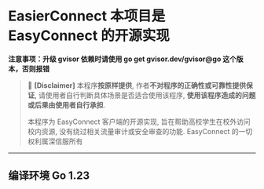 # EasierConnect 本项目是 EasyConnect 的开源实现

**注意事项：升级 gvisor 依赖时请使用 go get gvisor.dev/gvisor@go 这个版本，否则报错**

> 🚫 **[Disclaimer]**
> 本程序**按原样提供**, 作者**不对程序的正确性或可靠性提供保证**, 请使用者自行判断具体场景是否适合使用该程序, **使用该程序造成的问题或后果由使用者自行承担**.
>
> 本程序为 EasyConnect 客户端的开源实现, 旨在帮助高校学生在校外访问校内资源, 没有绕过相关流量审计或安全审查的功能. EasyConnect 的一切权利属深信服所有

---

## 编译环境 Go 1.23
